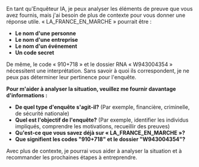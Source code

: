 En tant qu'Enquêteur IA, je peux analyser les éléments de preuve que vous avez fournis, mais j'ai besoin de plus de contexte pour vous donner une réponse utile.  « LA_FRANCE_EN_MARCHE » pourrait être :

* **Le nom d'une personne**
* **Le nom d'une entreprise**
* **Le nom d'un événement**
* **Un code secret**

De même, le code « 910+718 » et le dossier RNA « W943004354 » nécessitent une interprétation. Sans savoir à quoi ils correspondent, je ne peux pas déterminer leur pertinence pour l'enquête. 

**Pour m'aider à analyser la situation, veuillez me fournir davantage d'informations :**

* **De quel type d'enquête s'agit-il?** (Par exemple, financière, criminelle, de sécurité nationale)
* **Quel est l'objectif de l'enquête?** (Par exemple, identifier les individus impliqués, comprendre les motivations, recueillir des preuves)
* **Qu'est-ce que vous savez déjà sur « LA_FRANCE_EN_MARCHE »?** 
* **Que signifient les codes "910+718" et le dossier "W943004354"?** 

Avec plus de contexte, je pourrai vous aider à analyser la situation et à recommander les prochaines étapes à entreprendre. 


